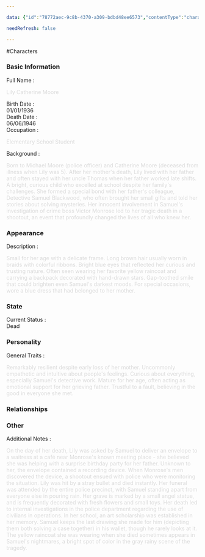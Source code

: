 ```yaml
---

data: {"id":"78772aec-9c8b-4370-a309-bdbd48ee6573","contentType":"characters","name":"Lily Moore","color":"#df43da","template":{"BasicInformation":{"type":"group","label":"Basic Information","fields":{"Image":{"type":"image","value":null},"FullName":{"type":"text","value":"<p><span style=\"color: rgb(218, 218, 218)\">Lily Catherine Moore</span></p>","required":true},"BirthDate":{"type":"date","value":"1936-01-01T00:00:00.000Z"},"DeathDate":{"type":"date","value":"1946-06-06T00:00:00.000Z"},"Occupation":{"type":"text","value":"<p><span style=\"color: rgb(218, 218, 218)\">Elementary School Student</span></p>"},"Background":{"type":"textarea","value":"<p><span style=\"color: rgb(218, 218, 218)\">Born to Michael Moore (police officer) and Catherine Moore (deceased from illness when Lily was 5). After her mother's death, Lily lived with her father and often stayed with her uncle Thomas when her father worked late shifts. A bright, curious child who excelled at school despite her family's challenges. She formed a special bond with her father's colleague, Detective Samuel Blackwood, who often brought her small gifts and told her stories about solving mysteries. Her innocent involvement in Samuel's investigation of crime boss Victor Monrose led to her tragic death in a shootout, an event that profoundly changed the lives of all who knew her.</span></p>"}}},"Appearance":{"type":"group","label":"Appearance","fields":{"Description":{"type":"textarea","value":"<p><span style=\"color: rgb(218, 218, 218)\">Small for her age with a delicate frame. Long brown hair usually worn in braids with colorful ribbons. Bright blue eyes that reflected her curious and trusting nature. Often seen wearing her favorite yellow raincoat and carrying a backpack decorated with hand-drawn stars. Gap-toothed smile that could brighten even Samuel's darkest moods. For special occasions, wore a blue dress that had belonged to her mother.</span></p>"},"Accessories":{"type":"array:text","value":[]}}},"State":{"type":"group","label":"State","fields":{"CurrentStatus":{"type":"badges","value":["Dead"],"options":["Alive","Dead","Injured","Missing","Imprisoned","Unknown"]}}},"Personality":{"type":"group","label":"Personality","fields":{"GeneralTraits":{"type":"textarea","value":"<p><span style=\"color: rgb(218, 218, 218)\">Remarkably resilient despite early loss of her mother. Uncommonly empathetic and intuitive about people's feelings. Curious about everything, especially Samuel's detective work. Mature for her age, often acting as emotional support for her grieving father. Trustful to a fault, believing in the good in everyone she met.</span></p>"},"Strengths":{"type":"array:text","value":[]},"Weaknesses":{"type":"array:text","value":[]}}},"Relationships":{"type":"group","label":"Relationships","fields":{"Family":{"type":"array:text","value":[]},"FriendsAndAllies":{"type":"array:text","value":[]},"EnemiesAndRivals":{"type":"array:text","value":[]},"RomanticInterests":{"type":"array:text","value":[]}}},"Other":{"type":"group","label":"Other","fields":{"AdditionalNotes":{"type":"textarea","value":"<p><span style=\"color: rgb(218, 218, 218)\">On the day of her death, Lily was asked by Samuel to deliver an envelope to a waitress at a café near Monrose's known meeting place - she believed she was helping with a surprise birthday party for her father. Unknown to her, the envelope contained a recording device. When Monrose's men discovered the device, a shootout ensued with police who were monitoring the situation. Lily was hit by a stray bullet and died instantly. Her funeral was attended by the entire police precinct, with Samuel standing apart from everyone else in pouring rain. Her grave is marked by a small angel statue, and is frequently decorated with fresh flowers and small toys. Her death led to internal investigations in the police department regarding the use of civilians in operations. In her school, an art scholarship was established in her memory. Samuel keeps the last drawing she made for him (depicting them both solving a case together) in his wallet, though he rarely looks at it. The yellow raincoat she was wearing when she died sometimes appears in Samuel's nightmares, a bright spot of color in the gray rainy scene of the tragedy.</span></p>"}}}}}

needRefresh: false

---
```


#Characters

<div class="section level-3"><h3 class="section-header">Basic Information</h3><div class="section-content"><div class="content-container"><div class="field-container field-type-text"><div class="field-label">Full Name : </div><div class="field-value text-value"><p><span style="color: rgb(218, 218, 218)">Lily Catherine Moore</span></p></div></div><div class="field-container field-type-date"><div class="field-label">Birth Date : </div><div class="field-value date-value">01/01/1936</div></div><div class="field-container field-type-date"><div class="field-label">Death Date : </div><div class="field-value date-value">06/06/1946</div></div><div class="field-container field-type-text"><div class="field-label">Occupation : </div><div class="field-value text-value"><p><span style="color: rgb(218, 218, 218)">Elementary School Student</span></p></div></div><div class="field-container field-type-textarea"><div class="field-label">Background : </div><div class="field-value"><div class="content-creation-textarea"><p><span style="color: rgb(218, 218, 218)">Born to Michael Moore (police officer) and Catherine Moore (deceased from illness when Lily was 5). After her mother's death, Lily lived with her father and often stayed with her uncle Thomas when her father worked late shifts. A bright, curious child who excelled at school despite her family's challenges. She formed a special bond with her father's colleague, Detective Samuel Blackwood, who often brought her small gifts and told her stories about solving mysteries. Her innocent involvement in Samuel's investigation of crime boss Victor Monrose led to her tragic death in a shootout, an event that profoundly changed the lives of all who knew her.</span></p></div></div></div></div></div></div><div class="section-separator"></div><div class="section level-3"><h3 class="section-header">Appearance</h3><div class="section-content"><div class="content-container"><div class="field-container field-type-textarea"><div class="field-label">Description : </div><div class="field-value"><div class="content-creation-textarea"><p><span style="color: rgb(218, 218, 218)">Small for her age with a delicate frame. Long brown hair usually worn in braids with colorful ribbons. Bright blue eyes that reflected her curious and trusting nature. Often seen wearing her favorite yellow raincoat and carrying a backpack decorated with hand-drawn stars. Gap-toothed smile that could brighten even Samuel's darkest moods. For special occasions, wore a blue dress that had belonged to her mother.</span></p></div></div></div></div></div></div><div class="section-separator"></div><div class="section level-3"><h3 class="section-header">State</h3><div class="section-content"><div class="content-container"><div class="field-container field-type-badges"><div class="field-label">Current Status : </div><div class="field-value badges-value"><span class="badge-item">Dead</span></div></div></div></div></div><div class="section-separator"></div><div class="section level-3"><h3 class="section-header">Personality</h3><div class="section-content"><div class="content-container"><div class="field-container field-type-textarea"><div class="field-label">General Traits : </div><div class="field-value"><div class="content-creation-textarea"><p><span style="color: rgb(218, 218, 218)">Remarkably resilient despite early loss of her mother. Uncommonly empathetic and intuitive about people's feelings. Curious about everything, especially Samuel's detective work. Mature for her age, often acting as emotional support for her grieving father. Trustful to a fault, believing in the good in everyone she met.</span></p></div></div></div></div></div></div><div class="section-separator"></div><div class="section level-3"><h3 class="section-header">Relationships</h3><div class="section-content"><div class="content-container"></div></div></div><div class="section-separator"></div><div class="section level-3"><h3 class="section-header">Other</h3><div class="section-content"><div class="content-container"><div class="field-container field-type-textarea"><div class="field-label">Additional Notes : </div><div class="field-value"><div class="content-creation-textarea"><p><span style="color: rgb(218, 218, 218)">On the day of her death, Lily was asked by Samuel to deliver an envelope to a waitress at a café near Monrose's known meeting place - she believed she was helping with a surprise birthday party for her father. Unknown to her, the envelope contained a recording device. When Monrose's men discovered the device, a shootout ensued with police who were monitoring the situation. Lily was hit by a stray bullet and died instantly. Her funeral was attended by the entire police precinct, with Samuel standing apart from everyone else in pouring rain. Her grave is marked by a small angel statue, and is frequently decorated with fresh flowers and small toys. Her death led to internal investigations in the police department regarding the use of civilians in operations. In her school, an art scholarship was established in her memory. Samuel keeps the last drawing she made for him (depicting them both solving a case together) in his wallet, though he rarely looks at it. The yellow raincoat she was wearing when she died sometimes appears in Samuel's nightmares, a bright spot of color in the gray rainy scene of the tragedy.</span></p></div></div></div></div></div></div><div class="section-separator"></div>